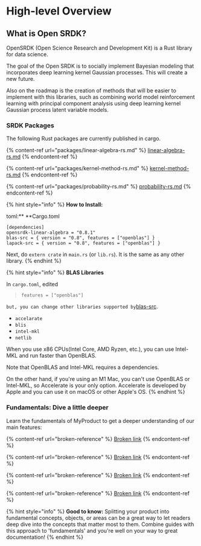 # High-level Overview

## What is Open SRDK?

OpenSRDK (Open Science Research and Development Kit) is a Rust library for data science.

The goal of the Open SRDK is to socially implement Bayesian modeling that incorporates deep learning kernel Gaussian processes. This will create a new future.

Also on the roadmap is the creation of methods that will be easier to implement with this libraries, such as combining world model reinforcement learning with principal component analysis using deep learning kernel Gaussian process latent variable models.

### SRDK Packages

The following Rust packages are currently published in cargo.

{% content-ref url="packages/linear-algebra-rs.md" %}
[linear-algebra-rs.md](../packages/linear-algebra-rs.md)
{% endcontent-ref %}

{% content-ref url="packages/kernel-method-rs.md" %}
[kernel-method-rs.md](../packages/kernel-method-rs.md)
{% endcontent-ref %}

{% content-ref url="packages/probability-rs.md" %}
[probability-rs.md](../packages/probability-rs.md)
{% endcontent-ref %}

{% hint style="info" %}
**How to Install:**

toml:\*\* \*\*Cargo.toml

```
[dependencies]
opensrdk-linear-algebra = "0.8.1"
blas-src = { version = "0.8", features = ["openblas"] }
lapack-src = { version = "0.8", features = ["openblas"] }
```

Next, do `extern crate` in `main.rs` (or `lib.rs`). It is the same as any other library.
{% endhint %}

{% hint style="info" %}
**BLAS Libraries**

In `cargo.toml`, edited&#x20;

> `features = ["openblas"]`

`but, you can change other libraries supported by`[blas-src](https://github.com/blas-lapack-rs/blas-src).

- `accelarate`
- `blis`
- `intel-mkl`
- `netlib`

When you use x86 CPUs(Intel Core, AMD Ryzen, etc.), you can use Intel-MKL and run faster than OpenBLAS.

Note that OpenBLAS and Intel-MKL requires a dependencies.

On the other hand, if you're using an M1 Mac, you can't use OpenBLAS or Intel-MKL, so Accelerate is your only option. Accelerate is developed by Apple and you can use it on macOS or other Apple's OS.
{% endhint %}

### Fundamentals: Dive a little deeper

Learn the fundamentals of MyProduct to get a deeper understanding of our main features:

{% content-ref url="broken-reference" %}
[Broken link](broken-reference)
{% endcontent-ref %}

{% content-ref url="broken-reference" %}
[Broken link](broken-reference)
{% endcontent-ref %}

{% content-ref url="broken-reference" %}
[Broken link](broken-reference)
{% endcontent-ref %}

{% content-ref url="broken-reference" %}
[Broken link](broken-reference)
{% endcontent-ref %}

{% hint style="info" %}
**Good to know:** Splitting your product into fundamental concepts, objects, or areas can be a great way to let readers deep dive into the concepts that matter most to them. Combine guides with this approach to 'fundamentals' and you're well on your way to great documentation!
{% endhint %}

